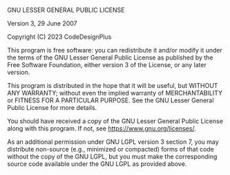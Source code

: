 GNU LESSER GENERAL PUBLIC LICENSE

Version 3, 29 June 2007

Copyright (C) 2023 CodeDesignPlus

This program is free software: you can redistribute it and/or modify
it under the terms of the GNU Lesser General Public License as published by
the Free Software Foundation, either version 3 of the License, or any later version.

This program is distributed in the hope that it will be useful,
but WITHOUT ANY WARRANTY; without even the implied warranty of
MERCHANTABILITY or FITNESS FOR A PARTICULAR PURPOSE. See the
GNU Lesser General Public License for more details.

You should have received a copy of the GNU Lesser General Public License
along with this program. If not, see <https://www.gnu.org/licenses/>.

As an additional permission under GNU LGPL version 3 section 7, you may distribute
non-source (e.g., minimized or compacted) forms of that code without the copy of the GNU LGPL,
but you must make the corresponding source code available under the GNU LGPL as provided above.